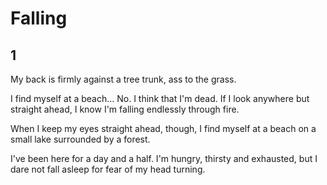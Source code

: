 # Falling

## 1

My back is firmly against a tree trunk, ass to the grass.

I find myself at a beach... No. I think that I'm dead. If I look anywhere but straight ahead, I know I'm falling endlessly through fire.

When I keep my eyes straight ahead, though, I find myself at a beach on a small lake surrounded by a forest.

I've been here for a day and a half. I'm hungry, thirsty and exhausted, but I dare not fall asleep for fear of my head turning. 




